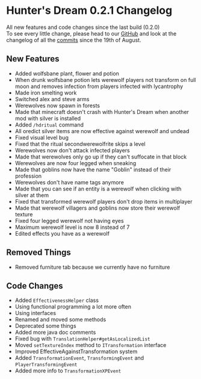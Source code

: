 # Hunter's Dream 0.2.1 Changelog

All new features and code changes since the last build (0.2.0)  
To see every little change, please head to our [GitHub](https://github.com/TheGamingLord/HuntersDream) and look at the changelog of all the [commits](https://github.com/TheGamingLord/HuntersDream/commits/master) since the 19th of August.

## New Features

- Added wolfsbane plant, flower and potion
- When drunk wolfsbane potion lets werewolf players not transform on full moon and removes infection from players infected with lycantrophy
- Made iron smelting work
- Switched alex and steve arms
- Werewolves now spawn in forests
- Made that minecraft doesn't crash with Hunter's Dream when another mod with silver is installed
- Added `/hdritual` command
- All oredict silver items are now effective against werewolf and undead
- Fixed visual level bug
- Fixed that the ritual secondwerewolfrite skips a level
- Werewolves now don't attack infected players
- Made that werewolves only go up if they can't suffocate in that block
- Werewolves are now four legged when sneaking
- Made that goblins now have the name "Goblin" instead of their profession
- Werewolves don't have name tags anymore
- Made that you can see if an entity is a werewolf when clicking with silver at them
- Fixed that transformed werewolf players don't drop items in multiplayer
- Made that werewolf villagers and goblins now store their werewolf texture
- Fixed four legged werewolf not having eyes
- Maximum werewolf level is now 8 instead of 7
- Edited effects you have as a werewolf

## Removed Things

- Removed furniture tab because we currently have no furniture

## Code Changes

- Added `EffectivenessHelper` class
- Using functional programming a lot more often
- Using interfaces 
- Renamed and moved some methods
- Deprecated some things
- Added more java doc comments
- Fixed bug with `TranslationHelper#getAsLocalizedList`
- Moved `setTextureIndex` method to `ITransformation` interface
- Improved EffectiveAgainstTransformation system
- Added `TransformationEvent`, `TransformingEvent` and `PlayerTransformingEvent`
- Added more info to `TransformationXPEvent`